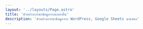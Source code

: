 ```yaml
---
layout: '../layouts/Page.astro'
title: 'ตัวอย่างการนำข้อมูลจากแหล่งอื่น'
description: 'ตัวอย่างการนำข้อมูลจาก WordPress, Google Sheets มาแสดง'
---
```

